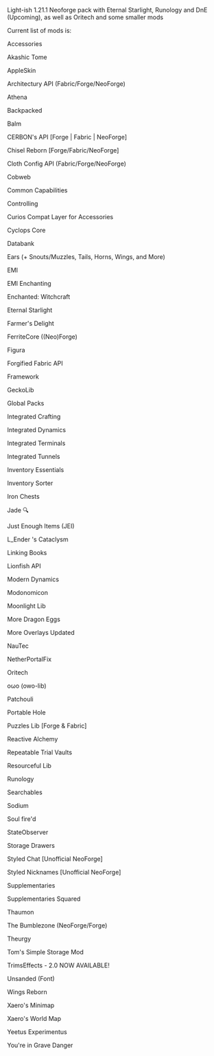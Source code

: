 Light-ish 1.21.1 Neoforge pack with Eternal Starlight, Runology and DnE (Upcoming), as well as Oritech and some smaller mods

Current list of mods is:

Accessories

Akashic Tome

AppleSkin

Architectury API (Fabric/Forge/NeoForge)

Athena

Backpacked

Balm

CERBON's API [Forge | Fabric | NeoForge]

Chisel Reborn [Forge/Fabric/NeoForge]

Cloth Config API (Fabric/Forge/NeoForge)

Cobweb

Common Capabilities

Controlling

Curios Compat Layer for Accessories

Cyclops Core

Databank

Ears (+ Snouts/Muzzles, Tails, Horns, Wings, and More)

EMI

EMI Enchanting

Enchanted: Witchcraft

Eternal Starlight

Farmer's Delight

FerriteCore ((Neo)Forge)

Figura

Forgified Fabric API

Framework

GeckoLib

Global Packs

Integrated Crafting

Integrated Dynamics

Integrated Terminals

Integrated Tunnels

Inventory Essentials

Inventory Sorter

Iron Chests

Jade 🔍

Just Enough Items (JEI)

L_Ender 's Cataclysm

Linking Books

Lionfish API

Modern Dynamics

Modonomicon

Moonlight Lib

More Dragon Eggs

More Overlays Updated

NauTec

NetherPortalFix

Oritech

oωo (owo-lib)

Patchouli

Portable Hole

Puzzles Lib [Forge & Fabric]

Reactive Alchemy

Repeatable Trial Vaults

Resourceful Lib

Runology

Searchables

Sodium

Soul fire'd

StateObserver

Storage Drawers

Styled Chat [Unofficial NeoForge]

Styled Nicknames [Unofficial NeoForge]

Supplementaries

Supplementaries Squared

Thaumon

The Bumblezone (NeoForge/Forge)

Theurgy

Tom's Simple Storage Mod

TrimsEffects - 2.0 NOW AVAILABLE!

Unsanded (Font)

Wings Reborn

Xaero's Minimap

Xaero's World Map

Yeetus Experimentus

You're in Grave Danger